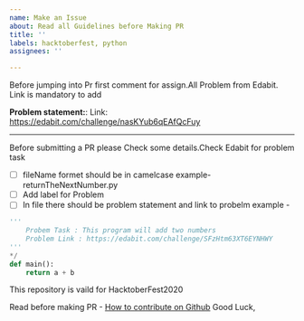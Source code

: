 ```yaml
---
name: Make an Issue
about: Read all Guidelines before Making PR
title: ''
labels: hacktoberfest, python
assignees: ''

---
```


Before jumping into Pr first comment for assign.All Problem from Edabit. Link is mandatory to add

**Problem statement:**:
Link: https://edabit.com/challenge/nasKYub6qEAfQcFuy

---
Before submitting a PR please Check some details.Check Edabit for problem task

- [ ] fileName formet should be in camelcase
    example- returnTheNextNumber.py
- [ ]  Add label for Problem 
- [ ]  In file there should be problem statement and link to probelm
    example - 
```python
'''
    Probem Task : This program will add two numbers
    Problem Link : https://edabit.com/challenge/SFzHtm63XT6EYNHWY
'''
*/
def main():
    return a + b
```

This repository is vaild for HacktoberFest2020

Read before making PR - [How to contribute on Github](https://www.dataschool.io/how-to-contribute-on-github/)
Good Luck,
